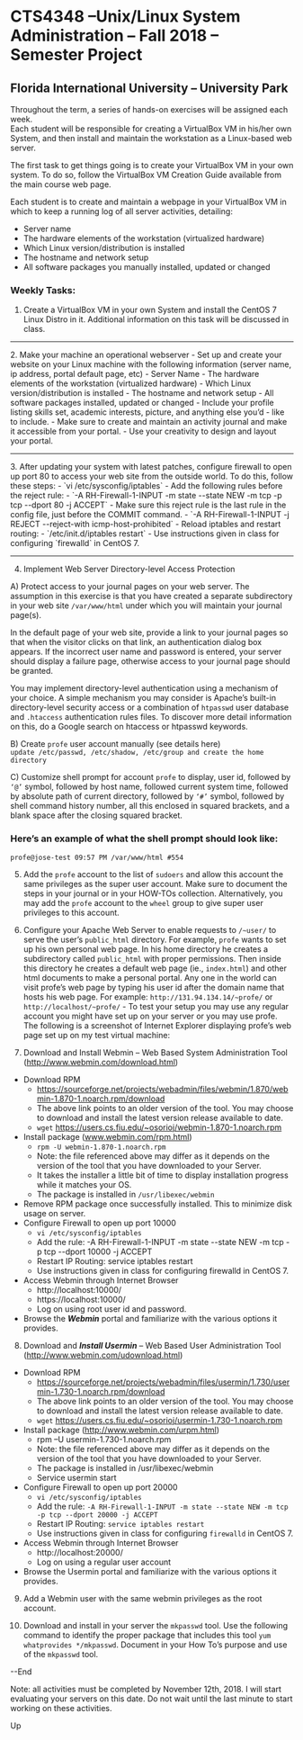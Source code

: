 # CTS4348 –Unix/Linux System Administration  – Fall 2018 – Semester Project
## Florida International University – University Park

Throughout the term, a series of hands-on exercises will be assigned each week.  
Each student will be responsible for creating a VirtualBox VM in his/her own System, and then install and maintain the workstation as a Linux-based web server.  

The first task to get things going is to create your VirtualBox VM in your own system. To do so, follow the VirtualBox VM Creation Guide available from the main course web page.  

Each student is to create and maintain a webpage in your VirtualBox VM in which to keep a running log of all server activities, detailing:  
- Server name
- The hardware elements of the workstation (virtualized hardware)
- Which Linux version/distribution is installed
- The hostname and network setup
- All software packages you manually installed, updated or changed

### Weekly Tasks:
1. Create a VirtualBox VM in your own System and install the CentOS 7 Linux Distro in it.   Additional information on this task will be discussed in class.  
<hr>
2. Make your machine an operational webserver  
- Set up and create your website on your Linux machine with the following information (server name, ip address, portal default page, etc)
  - Server Name
  - The hardware elements of the workstation (virtualized hardware)
  - Which Linux version/distribution is installed
  - The hostname and network setup
  - All software packages installed, updated or changed
- Include your profile listing skills set, academic interests, picture, and anything else you’d - like to include.
- Make sure to create and maintain an activity journal and make it accessible from your portal.
- Use your creativity to design and layout your portal.
<hr>
3. After updating your system with latest patches, configure firewall to open up port 80 to access your web site from the outside world. To do this, follow these steps:  
- `vi /etc/sysconfig/iptables`
- Add the following rules before the reject rule:
  - `-A RH-Firewall-1-INPUT -m state --state NEW -m tcp -p tcp --dport 80 -j ACCEPT`
- Make sure this reject rule is the last rule in the config file, just before the COMMIT command.
  - `-A RH-Firewall-1-INPUT -j REJECT --reject-with icmp-host-prohibited`
- Reload iptables and restart routing:
  - `/etc/init.d/iptables restart`
- Use instructions given in class for configuring `firewalld` in CentOS 7.
<hr>


4. Implement Web Server Directory-level Access Protection  

A) Protect access to your journal pages on your web server. The assumption in this exercise is that you have created a separate subdirectory in your web site `/var/www/html` under which you will maintain your journal page(s).  

In the default page of your web site, provide a link to your journal pages so that when the visitor clicks on that link, an authentication dialog box appears. If the incorrect user name and password is entered, your server should display a failure page, otherwise access to your journal page should be granted.  

You may implement directory-level authentication using a mechanism of your choice. A simple mechanism you may consider is Apache’s built-in directory-level security access or a combination of `htpasswd` user database and `.htaccess` authentication rules files. To discover more detail information on this, do a Google search on htaccess or htpasswd keywords.  

B) Create `profe` user account manually (see details here)  
`update /etc/passwd, /etc/shadow, /etc/group and create the home directory`  

C) Customize shell prompt for account `profe` to display, user id, followed by `‘@’` symbol, followed by host name, followed  current system time, followed by absolute path of current directory, followed by `‘#’` symbol, followed by shell command history number, all this enclosed in squared brackets, and a blank space after the closing squared bracket.  

### Here’s an example of what the shell prompt should look like:
`profe@jose-test 09:57 PM /var/www/html #554`  


5. Add the `profe` account to the list of `sudoers` and allow this account the same privileges as the super user account. Make sure to document the steps in your journal or in your HOW-TOs collection. Alternatively, you may add the `profe` account to the `wheel` group to give super user privileges to this account.  

6. Configure your Apache Web Server to enable requests to `/~user/` to serve the user’s `public_html` directory. For example, `profe` wants to set up his own personal web page. In his home directory he creates a subdirectory called `public_html` with proper permissions. Then inside this directory he creates a default web page (ie., `index.html`) and other html documents to make a personal portal. Any one in the world can visit profe’s web page by typing his user id after the domain name that hosts his web page. For example: `http://131.94.134.14/~profe/`   or   `http://localhost/~profe/`   -  To test your setup you may use any regular account you might have set up on your server or you may use profe.  The following is a screenshot of Internet Explorer displaying profe’s web page set up on my test virtual machine:  

7. Download and Install Webmin – Web Based System Administration Tool (http://www.webmin.com/download.html)  
- Download RPM
  - https://sourceforge.net/projects/webadmin/files/webmin/1.870/webmin-1.870-1.noarch.rpm/download  
  - The above link points to an older version of the tool. You may choose to download and install the latest version release available to date.
  - `wget` https://users.cs.fiu.edu/~osorioj/webmin-1.870-1.noarch.rpm
- Install package (www.webmin.com/rpm.html)
  - `rpm -U webmin-1.870-1.noarch.rpm`
  - Note: the file referenced above may differ as it depends on the version of the tool that you have downloaded to your Server.
  - It takes the installer a little bit of time to display installation progress while it matches your OS.
  - The package is installed in `/usr/libexec/webmin`
- Remove RPM package once successfully installed. This to minimize disk usage on server.
- Configure Firewall to open up port 10000
  - `vi /etc/sysconfig/iptables`
  - Add the rule: -A RH-Firewall-1-INPUT -m state --state NEW -m tcp -p tcp --dport 10000 -j ACCEPT
  - Restart IP Routing: service iptables restart
  - Use instructions given in class for configuring firewalld in CentOS 7.
- Access Webmin through Internet Browser
  - http://localhost:10000/
  - https://localhost:10000/
  - Log on using root user id and password.  
- Browse the ***Webmin*** portal and familiarize with the various options it provides.

8. Download and ***Install Usermin*** – Web Based User Administration Tool (http://www.webmin.com/udownload.html)  
- Download RPM
  - https://sourceforge.net/projects/webadmin/files/usermin/1.730/usermin-1.730-1.noarch.rpm/download
  - The above link points to an older version of the tool. You may choose to download and install the latest version release available to date.
  - `wget` https://users.cs.fiu.edu/~osorioj/usermin-1.730-1.noarch.rpm
- Install package (http://www.webmin.com/urpm.html)
  - rpm –U usermin-1.730-1.noarch.rpm
  - Note: the file referenced above may differ as it depends on the version of the tool that you have downloaded to your Server.
  - The package is installed in /usr/libexec/webmin
  - Service usermin start
- Configure Firewall to open up port 20000
  - `vi /etc/sysconfig/iptables`
  - Add the rule: `-A RH-Firewall-1-INPUT -m state --state NEW -m tcp -p tcp --dport 20000 -j ACCEPT`
  - Restart IP Routing: `service iptables restart`
  - Use instructions given in class for configuring `firewalld` in CentOS 7.
- Access Webmin through Internet Browser
  - http://localhost:20000/
  - Log on using a regular user account
- Browse the Usermin portal and familiarize with the various options it provides.

9. Add a Webmin user with the same webmin privileges as the root account.  

10. Download and install in your server the `mkpasswd` tool. Use the following command to identify the proper package that includes this tool `yum whatprovides */mkpasswd`. Document in your How To’s purpose and use of the `mkpasswd` tool.  


--End














Note: all activities must be completed by November 12th, 2018. I will start evaluating your servers on this date. Do not wait until the last minute to start working on these activities.



Up
